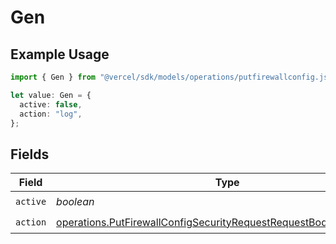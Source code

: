 # Gen

## Example Usage

```typescript
import { Gen } from "@vercel/sdk/models/operations/putfirewallconfig.js";

let value: Gen = {
  active: false,
  action: "log",
};
```

## Fields

| Field                                                                                                                                                    | Type                                                                                                                                                     | Required                                                                                                                                                 | Description                                                                                                                                              |
| -------------------------------------------------------------------------------------------------------------------------------------------------------- | -------------------------------------------------------------------------------------------------------------------------------------------------------- | -------------------------------------------------------------------------------------------------------------------------------------------------------- | -------------------------------------------------------------------------------------------------------------------------------------------------------- |
| `active`                                                                                                                                                 | *boolean*                                                                                                                                                | :heavy_check_mark:                                                                                                                                       | N/A                                                                                                                                                      |
| `action`                                                                                                                                                 | [operations.PutFirewallConfigSecurityRequestRequestBodyCrsGenAction](../../models/operations/putfirewallconfigsecurityrequestrequestbodycrsgenaction.md) | :heavy_check_mark:                                                                                                                                       | N/A                                                                                                                                                      |